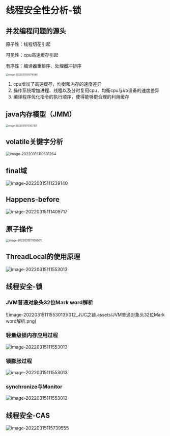 # 线程安全性分析-锁

## 并发编程问题的源头

原子性：线程切花引起

可见性：cpu高速缓存引起

有序性：编译器重排序、处理器冲排序

<img src="012_JUC之锁.assets/image-20220315105716580.png" alt="image-20220315105716580" style="zoom:50%;" />

1. cpu增加了高速缓存，均衡和内存的速度差异
2. 操作系统增加进程、线程以及分时复用cpu，均衡cpu与i/o设备的速度差异
3. 编译程序优化指令的执行顺序，使得能够更合理的利用缓存

## java内存模型（JMM）

<img src="012_JUC之锁.assets/image-20220315110333101.png" alt="image-20220315110333101" style="zoom:50%;" />

## volatile关键字分析

<img src="012_JUC之锁.assets/image-20220315110531264.png" alt="image-20220315110531264" style="zoom:80%;" />

## final域

![image-20220315111239140](012_JUC之锁.assets/image-20220315111239140.png)

## Happens-before

![image-20220315111409717](012_JUC之锁.assets/image-20220315111409717.png)

## 原子操作

<img src="012_JUC之锁.assets/image-20220315111506011.png" alt="image-20220315111506011" style="zoom:60%;" />



## ThreadLocal的使用原理

![image-20220315111553013](012_JUC之锁.assets/image-20220315111553013.png)

## 线程安全-锁

### JVM普通对象头32位Mark word解析

![image-20220315111553013](012_JUC之锁.assets/JVM普通对象头32位Mark word解析.png)

### 轻量级锁内存应用过程

![image-20220315111553013](012_JUC之锁.assets/轻量级锁内存应用过程.png)

### 锁膨胀过程

![image-20220315111553013](012_JUC之锁.assets/锁膨胀.png)

### synchronize与Monitor

![image-20220315111553013](012_JUC之锁.assets/synchronize与Monitor.png)

## 线程安全-CAS

![image-20220315115739555](012_JUC之锁.assets/image-20220315115739555.png)